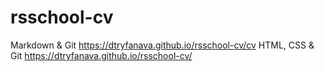 # rsschool-cv

Markdown & Git https://dtryfanava.github.io/rsschool-cv/cv
HTML, CSS & Git https://dtryfanava.github.io/rsschool-cv/

